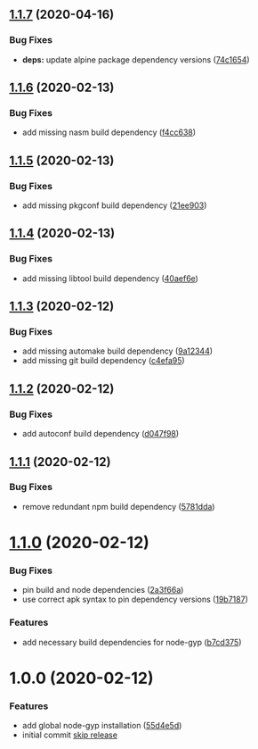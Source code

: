 ## [1.1.7](https://github.com/MichaelHettmer/docker-docker-vscode-remote-latex/compare/v1.1.6...v1.1.7) (2020-04-16)

### Bug Fixes

- **deps:** update alpine package dependency versions ([74c1654](https://github.com/MichaelHettmer/docker-docker-vscode-remote-latex/commit/74c16547c76819e91b6361123a9733206ca98aab))

## [1.1.6](https://github.com/MichaelHettmer/docker-docker-vscode-remote-latex/compare/v1.1.5...v1.1.6) (2020-02-13)

### Bug Fixes

- add missing nasm build dependency ([f4cc638](https://github.com/MichaelHettmer/docker-docker-vscode-remote-latex/commit/f4cc638a8d82abc71e401f6087cdf8a94b4f3453))

## [1.1.5](https://github.com/MichaelHettmer/docker-docker-vscode-remote-latex/compare/v1.1.4...v1.1.5) (2020-02-13)

### Bug Fixes

- add missing pkgconf build dependency ([21ee903](https://github.com/MichaelHettmer/docker-docker-vscode-remote-latex/commit/21ee9030a8a0b49a674861de46a7055c8a819c3d))

## [1.1.4](https://github.com/MichaelHettmer/docker-docker-vscode-remote-latex/compare/v1.1.3...v1.1.4) (2020-02-13)

### Bug Fixes

- add missing libtool build dependency ([40aef6e](https://github.com/MichaelHettmer/docker-docker-vscode-remote-latex/commit/40aef6e003b64a35cba63d4759c7b30c3220905d))

## [1.1.3](https://github.com/MichaelHettmer/docker-docker-vscode-remote-latex/compare/v1.1.2...v1.1.3) (2020-02-12)

### Bug Fixes

- add missing automake build dependency ([9a12344](https://github.com/MichaelHettmer/docker-docker-vscode-remote-latex/commit/9a123443437ed00fc0732d2fd85bb6d828d5eaff))
- add missing git build dependency ([c4efa95](https://github.com/MichaelHettmer/docker-docker-vscode-remote-latex/commit/c4efa95fc4161cac1d819433f724d79cf7224d64))

## [1.1.2](https://github.com/MichaelHettmer/docker-docker-vscode-remote-latex/compare/v1.1.1...v1.1.2) (2020-02-12)

### Bug Fixes

- add autoconf build dependency ([d047f98](https://github.com/MichaelHettmer/docker-docker-vscode-remote-latex/commit/d047f98a73f15daa4f76e8afd408ad82f44554f6))

## [1.1.1](https://github.com/MichaelHettmer/docker-docker-vscode-remote-latex/compare/v1.1.0...v1.1.1) (2020-02-12)

### Bug Fixes

- remove redundant npm build dependency ([5781dda](https://github.com/MichaelHettmer/docker-docker-vscode-remote-latex/commit/5781dda7c5cf96364c83b2e585ae370d6f54d1a2))

# [1.1.0](https://github.com/MichaelHettmer/docker-docker-vscode-remote-latex/compare/v1.0.0...v1.1.0) (2020-02-12)

### Bug Fixes

- pin build and node dependencies ([2a3f66a](https://github.com/MichaelHettmer/docker-docker-vscode-remote-latex/commit/2a3f66a58c3b4b3ea90157f50799a86282bfb382))
- use correct apk syntax to pin dependency versions ([19b7187](https://github.com/MichaelHettmer/docker-docker-vscode-remote-latex/commit/19b7187e74c4eb3fe6564da5226296a92810eb01))

### Features

- add necessary build dependencies for node-gyp ([b7cd375](https://github.com/MichaelHettmer/docker-docker-vscode-remote-latex/commit/b7cd3752e35cc874772c712a915b1f8efb75f12d))

# 1.0.0 (2020-02-12)

### Features

- add global node-gyp installation ([55d4e5d](https://github.com/MichaelHettmer/docker-docker-vscode-remote-latex/commit/55d4e5df4e3ed366e813e1ef5276488203d69f51))
- initial commit [skip release](<[5c16f8d](https://github.com/MichaelHettmer/docker-docker-vscode-remote-latex/commit/5c16f8ddd92c8131d8d81de256582740e3d2c606)>)
